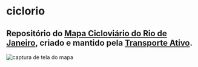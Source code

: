 # ciclorio

## Repositório do [Mapa Cicloviário do Rio de Janeiro](http://ta.org.br/ciclorio), criado e mantido pela [Transporte Ativo](http://ta.org.br).

![captura de tela do mapa](https://user-images.githubusercontent.com/397851/83621661-de2e5300-a586-11ea-9b55-fb2834978f18.png)
